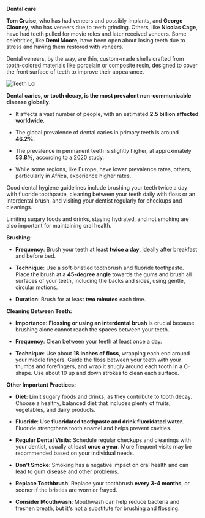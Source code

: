 **Dental care**

**Tom Cruise**, who has had veneers and possibly implants, and **George
Clooney**, who has veneers due to teeth grinding. Others, like **Nicolas
Cage**, have had teeth pulled for movie roles and later received
veneers. Some celebrities, like **Demi Moore**, have been open about
losing teeth due to stress and having them restored with veneers. 

Dental veneers, by the way, are thin, custom-made shells crafted from
tooth-colored materials like porcelain or composite resin, designed to
cover the front surface of teeth to improve their appearance. 

![Teeth Lol](/images/teethy.jpg)

**Dental caries, or tooth decay, is the most prevalent non-communicable
disease globally**. 

- It affects a vast number of people, with an estimated **2.5
  billion affected worldwide**. 

- The global prevalence of dental caries in primary teeth is around
  **46.2%.** 

- The prevalence in permanent teeth is slightly higher, at approximately
  **53.8%,** according to a 2020 study. 

- While some regions, like Europe, have lower prevalence rates, others,
  particularly in Africa, experience higher rates.

Good dental hygiene guidelines include brushing your teeth twice a day
with fluoride toothpaste, cleaning between your teeth daily with floss
or an interdental brush, and visiting your dentist regularly for
checkups and cleanings.

Limiting sugary foods and drinks, staying hydrated, and not smoking are
also important for maintaining oral health.

**Brushing:**

- **Frequency**: Brush your teeth at least **twice a day**, ideally
  after breakfast and before bed.

- **Technique**: Use a soft-bristled toothbrush and fluoride toothpaste.
  Place the brush at a **45-degree angle** towards the gums and brush
  all surfaces of your teeth, including the backs and sides, using
  gentle, circular motions.

- **Duration**: Brush for at least **two minutes** each time.

**Cleaning Between Teeth:**

- **Importance**: **Flossing or using an interdental brush** is crucial
  because brushing alone cannot reach the spaces between your teeth.

- **Frequency**: Clean between your teeth at least once a day.

- **Technique**: Use about **18 inches of floss**, wrapping each end
  around your middle fingers. Guide the floss between your teeth with
  your thumbs and forefingers, and wrap it snugly around each tooth in a
  C-shape. Use about 10 up and down strokes to clean each surface.

**Other Important Practices:**

- **Diet:** Limit sugary foods and drinks, as they contribute to tooth
  decay. Choose a healthy, balanced diet that includes plenty of fruits,
  vegetables, and dairy products.

- **Fluoride**: Use **fluoridated toothpaste and drink fluoridated
  water**. Fluoride strengthens tooth enamel and helps prevent cavities.

- **Regular Dental Visits**: Schedule regular checkups and cleanings
  with your dentist, usually at least **once a year**. More frequent
  visits may be recommended based on your individual needs.

- **Don\'t Smoke**: Smoking has a negative impact on oral health and can
  lead to gum disease and other problems.

- **Replace Toothbrush**: Replace your toothbrush **every 3-4 months**,
  or sooner if the bristles are worn or frayed.

- **Consider Mouthwash**: Mouthwash can help reduce bacteria and freshen
  breath, but it\'s not a substitute for brushing and flossing.
